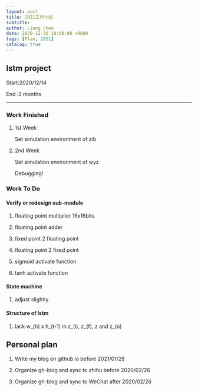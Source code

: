 ```yaml
---
layout: post
title: 2021工作计划
subtitle:
author: Liang Chen
date: 2020-12-30 18:00:00 +0800
tags: [Plan, 2021]
catalog: true
---
```


<head>
    <script src="https://cdn.mathjax.org/mathjax/latest/MathJax.js?config=TeX-AMS-MML_HTMLorMML" type="text/javascript"></script>
    <script type="text/x-mathjax-config">
        MathJax.Hub.Config({
            tex2jax: {
            skipTags: ['script', 'noscript', 'style', 'textarea', 'pre'],
            inlineMath: [['$','$']]
            }
        });
    </script>
</head>

## lstm project

Start:2020/12/14

End  :2 months

---------------------

### Work Finished

1. 1st Week

    Set simulation environment of zlb

2. 2nd Week

    Set simulation environment of wyz

    Debugging!

### Work To Do

#### Verify or redesign sub-module 

1. floating point multiplier 16x16bits

2. floating point adder

3. fixed point 2 floating point

4. floating point 2 fixed point

5. sigmoid activate function

6. tanh activate function

#### State machine

1. adjust slightly


#### Structure of lstm

1. lack w_(h) x h_(t-1) in z_(i), z_(f), z and z_(o)

## Personal plan

1. Write my blog on github.io before 2021/01/28 

2. Organize gh-blog and sync to zhihu before 2020/02/26

3. Organize gh-blog and sync to WeChat after 2020/02/26

